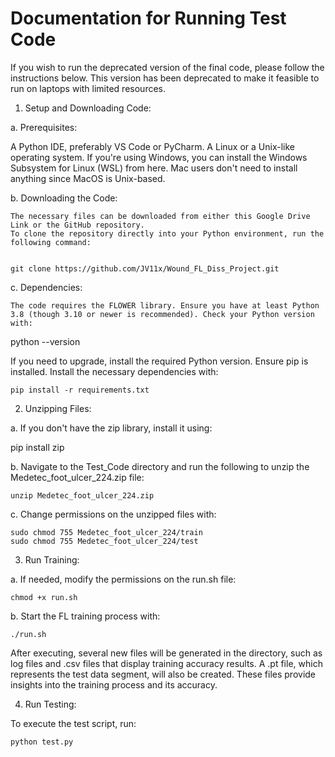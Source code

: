 # Documentation for Running Test Code

If you wish to run the deprecated version of the final code, please follow the instructions below. This version has been deprecated to make it feasible to run on laptops with limited resources.

1. Setup and Downloading Code:

a. Prerequisites:

A Python IDE, preferably VS Code or PyCharm.
A Linux or a Unix-like operating system. If you're using Windows, you can install the Windows Subsystem for Linux (WSL) from here. Mac users don't need to install anything since MacOS is Unix-based.

b. Downloading the Code:

    The necessary files can be downloaded from either this Google Drive Link or the GitHub repository.
    To clone the repository directly into your Python environment, run the following command:


    git clone https://github.com/JV11x/Wound_FL_Diss_Project.git

c. Dependencies:

    The code requires the FLOWER library. Ensure you have at least Python 3.8 (though 3.10 or newer is recommended). Check your Python version with:


python --version

If you need to upgrade, install the required Python version.
Ensure pip is installed. Install the necessary dependencies with:

    pip install -r requirements.txt

2. Unzipping Files:

a. If you don't have the zip library, install it using:

pip install zip

b. Navigate to the Test_Code directory and run the following to unzip the Medetec_foot_ulcer_224.zip file:
    
    unzip Medetec_foot_ulcer_224.zip

c. Change permissions on the unzipped files with:
    
    sudo chmod 755 Medetec_foot_ulcer_224/train 
    sudo chmod 755 Medetec_foot_ulcer_224/test

3. Run Training:

a. If needed, modify the permissions on the run.sh file:
    
    chmod +x run.sh

b. Start the FL training process with:
    
    ./run.sh

After executing, several new files will be generated in the directory, such as log files and .csv files that display training accuracy results. A .pt file, which represents the test data segment, will also be created. These files provide insights into the training process and its accuracy.

4. Run Testing:

To execute the test script, run:

    python test.py
